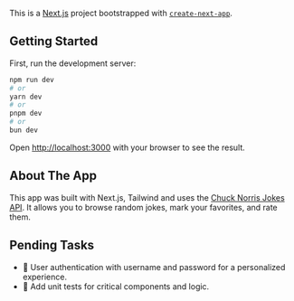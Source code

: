 This is a [Next.js](https://nextjs.org) project bootstrapped with [`create-next-app`](https://nextjs.org/docs/app/api-reference/cli/create-next-app).

## Getting Started

First, run the development server:

```bash
npm run dev
# or
yarn dev
# or
pnpm dev
# or
bun dev
```

Open [http://localhost:3000](http://localhost:3000) with your browser to see the result.

## About The App

This app was built with Next.js, Tailwind and uses the [Chuck Norris Jokes API](https://api.chucknorris.io/). It allows you to browse random jokes, mark your favorites, and rate them.

## Pending Tasks

- 🔐 User authentication with username and password for a personalized experience.
- 🧪 Add unit tests for critical components and logic.